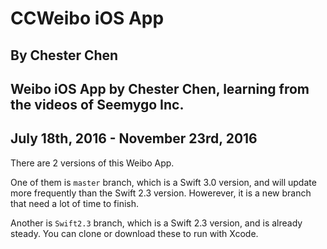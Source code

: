 # CCWeibo iOS App
## By Chester Chen
## Weibo iOS App by Chester Chen, learning from the videos of Seemygo Inc.
## July 18th, 2016 - November 23rd, 2016

There are 2 versions of this Weibo App.

One of them is `master` branch, which is a Swift 3.0 version, and will update more frequently than the Swift 2.3 version. Howerever, it is a new branch that need a lot of time to finish.

Another is `Swift2.3` branch, which is a Swift 2.3 version, and is already steady. You can clone or download these to run with Xcode. 